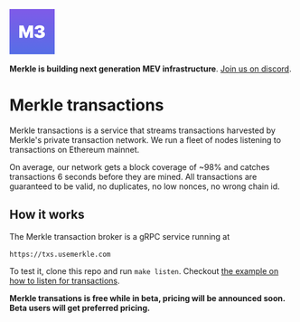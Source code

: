 ![Logo](public/logo.png)

**Merkle is building next generation MEV infrastructure**. [Join us on discord](https://discord.gg/Q9Dc7jVX6c).

# Merkle transactions

Merkle transactions is a service that streams transactions harvested by Merkle's private transaction network. We run a fleet of nodes listening to transactions on Ethereum mainnet.

On average, our network gets a block coverage of ~98% and catches transactions 6 seconds before they are mined. All transactions are guaranteed to be valid, no duplicates, no low nonces, no wrong chain id.

## How it works

The Merkle transaction broker is a gRPC service running at 

```
https://txs.usemerkle.com
```

To test it, clone this repo and run `make listen`. Checkout [the example on how to listen for transactions](cmd/test/main.go).

**Merkle transations is free while in beta, pricing will be announced soon. Beta users will get preferred pricing.**